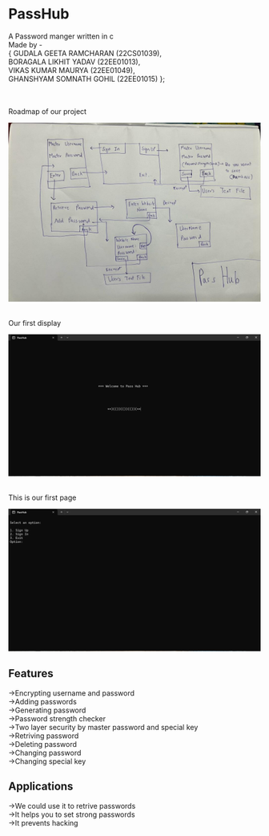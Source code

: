 # PassHub
A Password manger written in c <br/>
Made by -<br/> { GUDALA GEETA RAMCHARAN (22CS01039),<br/>
            BORAGALA LIKHIT YADAV (22EE01013),<br/>
            VIKAS KUMAR MAURYA (22EE01049),<br/>
            GHANSHYAM SOMNATH GOHIL (22EE01015) };<br/>
            
<br/><br/>Roadmap of our project<br/>

![Image](https://github.com/VikasMaurya07/PassHub/blob/main/Project%20Map.jpg "Project Map")<br/><br/>

Our first display<br/>

![Image](https://github.com/VikasMaurya07/PassHub/blob/main/Screenshot%20(133).png "Screenshot(133)") <br/><br/>

This is our first page<br/>

![Image](https://github.com/VikasMaurya07/PassHub/blob/main/Screenshot%20(134).png "Screenshot(134)")<br/>


## Features

->Encrypting username and password<br/>
->Adding passwords<br/>
->Generating password<br/>
->Password strength checker<br/>
->Two layer security by master password and special key<br/>
->Retriving password<br/>
->Deleting password<br/>
->Changing password<br/>
->Changing special key<br/>

## Applications

->We could use it to retrive passwords<br/>
->It helps you to set strong passwords<br/>
->It prevents hacking<br/>
